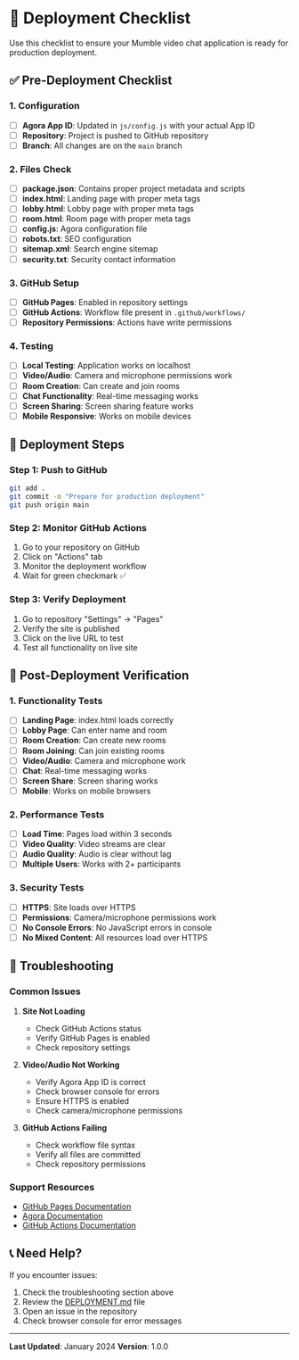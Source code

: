 # 🚀 Deployment Checklist

Use this checklist to ensure your Mumble video chat application is ready for production deployment.

## ✅ Pre-Deployment Checklist

### 1. Configuration
- [ ] **Agora App ID**: Updated in `js/config.js` with your actual App ID
- [ ] **Repository**: Project is pushed to GitHub repository
- [ ] **Branch**: All changes are on the `main` branch

### 2. Files Check
- [ ] **package.json**: Contains proper project metadata and scripts
- [ ] **index.html**: Landing page with proper meta tags
- [ ] **lobby.html**: Lobby page with proper meta tags
- [ ] **room.html**: Room page with proper meta tags
- [ ] **config.js**: Agora configuration file
- [ ] **robots.txt**: SEO configuration
- [ ] **sitemap.xml**: Search engine sitemap
- [ ] **security.txt**: Security contact information

### 3. GitHub Setup
- [ ] **GitHub Pages**: Enabled in repository settings
- [ ] **GitHub Actions**: Workflow file present in `.github/workflows/`
- [ ] **Repository Permissions**: Actions have write permissions

### 4. Testing
- [ ] **Local Testing**: Application works on localhost
- [ ] **Video/Audio**: Camera and microphone permissions work
- [ ] **Room Creation**: Can create and join rooms
- [ ] **Chat Functionality**: Real-time messaging works
- [ ] **Screen Sharing**: Screen sharing feature works
- [ ] **Mobile Responsive**: Works on mobile devices

## 🚀 Deployment Steps

### Step 1: Push to GitHub
```bash
git add .
git commit -m "Prepare for production deployment"
git push origin main
```

### Step 2: Monitor GitHub Actions
1. Go to your repository on GitHub
2. Click on "Actions" tab
3. Monitor the deployment workflow
4. Wait for green checkmark ✅

### Step 3: Verify Deployment
1. Go to repository "Settings" → "Pages"
2. Verify the site is published
3. Click on the live URL to test
4. Test all functionality on live site

## 🔧 Post-Deployment Verification

### 1. Functionality Tests
- [ ] **Landing Page**: index.html loads correctly
- [ ] **Lobby Page**: Can enter name and room
- [ ] **Room Creation**: Can create new rooms
- [ ] **Room Joining**: Can join existing rooms
- [ ] **Video/Audio**: Camera and microphone work
- [ ] **Chat**: Real-time messaging works
- [ ] **Screen Share**: Screen sharing works
- [ ] **Mobile**: Works on mobile browsers

### 2. Performance Tests
- [ ] **Load Time**: Pages load within 3 seconds
- [ ] **Video Quality**: Video streams are clear
- [ ] **Audio Quality**: Audio is clear without lag
- [ ] **Multiple Users**: Works with 2+ participants

### 3. Security Tests
- [ ] **HTTPS**: Site loads over HTTPS
- [ ] **Permissions**: Camera/microphone permissions work
- [ ] **No Console Errors**: No JavaScript errors in console
- [ ] **No Mixed Content**: All resources load over HTTPS

## 🐛 Troubleshooting

### Common Issues

1. **Site Not Loading**
   - Check GitHub Actions status
   - Verify GitHub Pages is enabled
   - Check repository settings

2. **Video/Audio Not Working**
   - Verify Agora App ID is correct
   - Check browser console for errors
   - Ensure HTTPS is enabled
   - Check camera/microphone permissions

3. **GitHub Actions Failing**
   - Check workflow file syntax
   - Verify all files are committed
   - Check repository permissions

### Support Resources
- [GitHub Pages Documentation](https://pages.github.com/)
- [Agora Documentation](https://docs.agora.io/)
- [GitHub Actions Documentation](https://docs.github.com/en/actions)

## 📞 Need Help?

If you encounter issues:
1. Check the troubleshooting section above
2. Review the [DEPLOYMENT.md](DEPLOYMENT.md) file
3. Open an issue in the repository
4. Check browser console for error messages

---

**Last Updated**: January 2024
**Version**: 1.0.0
